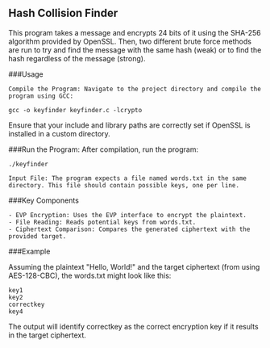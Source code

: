 ## Hash Collision Finder

This program takes a message and encrypts 24 bits of it using the SHA-256 algorithm provided by OpenSSL. Then, two different brute force methods are run to try and find the message with the same hash (weak) or to find the hash regardless of the message (strong). 

###Usage

    Compile the Program: Navigate to the project directory and compile the program using GCC:
```
gcc -o keyfinder keyfinder.c -lcrypto
```

Ensure that your include and library paths are correctly set if OpenSSL is installed in a custom directory.

###Run the Program: 
After compilation, run the program:
```
./keyfinder
```
    Input File: The program expects a file named words.txt in the same directory. This file should contain possible keys, one per line.

###Key Components

    - EVP Encryption: Uses the EVP interface to encrypt the plaintext.
    - File Reading: Reads potential keys from words.txt.
    - Ciphertext Comparison: Compares the generated ciphertext with the provided target.

###Example

Assuming the plaintext "Hello, World!" and the target ciphertext (from using AES-128-CBC), the words.txt might look like this:
```
key1
key2
correctkey
key4
```
The output will identify correctkey as the correct encryption key if it results in the target ciphertext.
